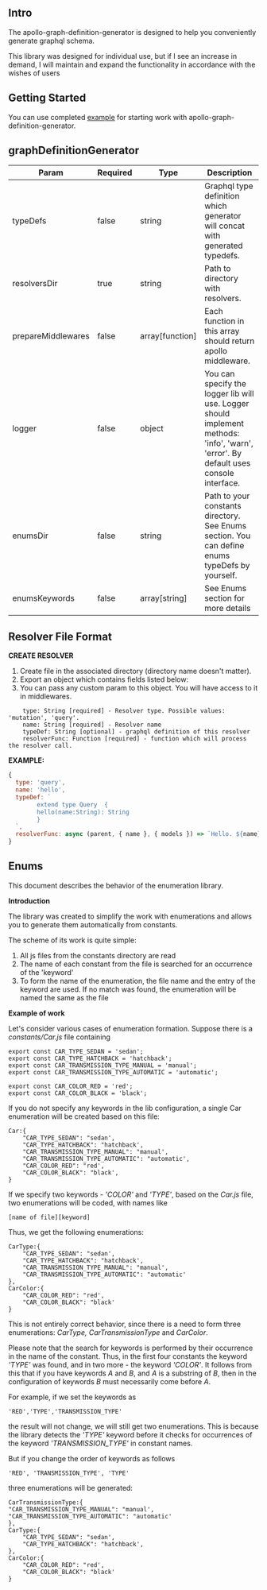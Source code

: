 ## Intro
The apollo-graph-definition-generator is designed to help you conveniently generate graphql schema.

This library was designed for individual use, but if I see an increase in demand, I will maintain and expand the functionality in accordance with the wishes of users

## Getting Started
You can use completed [example](https://github.com/phoenixless325/apollo-graph-definition-generator/tree/master/example) for starting work with apollo-graph-definition-generator.

## graphDefinitionGenerator

| Param | Required | Type | Description |
| ----- | -------- | ---- | ----------- |
| typeDefs | false | string | Graphql type definition which generator will concat with generated typedefs. |
| resolversDir | true | string | Path to directory with resolvers. |
| prepareMiddlewares | false | array[function] | Each function in this array should return apollo middleware. | 
| logger | false | object | You can specify the logger lib will use. Logger should implement methods: 'info', 'warn', 'error'. By default uses console interface. | 
| enumsDir | false | string | Path to your constants directory. See Enums section. You can define enums typeDefs by yourself. |
| enumsKeywords | false | array[string] | See Enums section for more details |

## Resolver File Format

**CREATE RESOLVER**
1. Create file in the associated directory (directory name doesn't matter).
2. Export an object which contains fields listed below:
3. You can pass any custom param to this object. You will have access to it in middlewares.
```
	type: String [required] - Resolver type. Possible values: 'mutation', 'query'.
	name: String [required] - Resolver name
	typeDef: String [optional] - graphql definition of this resolver
	resolverFunc: Function [required] - function which will process the resolver call.
```
        
**EXAMPLE:**
```javascript
{
  type: 'query',
  name: 'hello',
  typeDef: `
		extend type Query  {
	   	hello(name:String): String
	 	}
  `,
  resolverFunc: async (parent, { name }, { models }) => `Hello. ${name}! You are great =)`
}
```

## Enums

This document describes the behavior of the enumeration library.

**Introduction**

The library was created to simplify the work with enumerations and allows you to generate them automatically from constants.

The scheme of its work is quite simple:

1. All js files from the constants directory are read
2. The name of each constant from the file is searched for an occurrence of the 'keyword'
3. To form the name of the enumeration, the file name and the entry of the keyword are used. If no match was found, the enumeration will be named the same as the file

**Example of work**

Let's consider various cases of enumeration formation.
Suppose there is a *constants/Car.js* file containing
```angular2html
export const CAR_TYPE_SEDAN = 'sedan';
export const CAR_TYPE_HATCHBACK = 'hatchback';
export const CAR_TRANSMISSION_TYPE_MANUAL = 'manual';
export const CAR_TRANSMISSION_TYPE_AUTOMATIC = 'automatic';

export const CAR_COLOR_RED = 'red';
export const CAR_COLOR_BLACK = 'black';
```
If you do not specify any keywords in the lib configuration, a single Car enumeration will be created based on this file:
```angular2html
Car:{
    "CAR_TYPE_SEDAN": "sedan',
    "CAR_TYPE_HATCHBACK": "hatchback',
    "CAR_TRANSMISSION_TYPE_MANUAL": "manual',
    "CAR_TRANSMISSION_TYPE_AUTOMATIC": "automatic',
    "CAR_COLOR_RED": "red',
    "CAR_COLOR_BLACK": "black',
}
```
If we specify two keywords - *'COLOR'* and *'TYPE'*, based on the *Car.js* file, two enumerations will be coded, with names like
```angular2html
[name of file][keyword]
```
Thus, we get the following enumerations:
```angular2html
CarType:{
    "CAR_TYPE_SEDAN": "sedan',
    "CAR_TYPE_HATCHBACK": "hatchback',
    "CAR_TRANSMISSION_TYPE_MANUAL": "manual',
    "CAR_TRANSMISSION_TYPE_AUTOMATIC": "automatic'
},
CarColor:{
    "CAR_COLOR_RED": "red',
    "CAR_COLOR_BLACK": "black'
}
```
This is not entirely correct behavior, since there is a need to form three enumerations:
*CarType, CarTransmissionType* and *CarColor*.

Please note that the search for keywords is performed by their occurrence in the name of the constant.
Thus, in the first four constants the keyword *'TYPE'* was found, and in two more - the keyword *'COLOR'*.
It follows from this that if you have keywords *A* and *B*, and *A* is a substring of *B*, then in the configuration of keywords *B* must necessarily come before *A*.

For example, if we set the keywords as
```angular2html
'RED','TYPE','TRANSMISSION_TYPE'
```
the result will not change, we will still get two enumerations.
This is because the library detects the *'TYPE'* keyword before it checks for occurrences of the keyword *'TRANSMISSION_TYPE'* in constant names.

But if you change the order of keywords as follows
```angular2html
'RED', 'TRANSMISSION_TYPE', 'TYPE'
```
three enumerations will be generated:
```angular2html
CarTransmissionType:{
"CAR_TRANSMISSION_TYPE_MANUAL": "manual',
"CAR_TRANSMISSION_TYPE_AUTOMATIC": "automatic'
},
CarType:{
    "CAR_TYPE_SEDAN": "sedan',
    "CAR_TYPE_HATCHBACK": "hatchback',
},
CarColor:{
    "CAR_COLOR_RED": "red',
    "CAR_COLOR_BLACK": "black'
}
```
